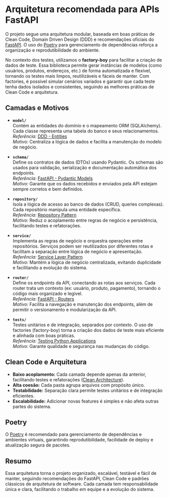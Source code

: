# Arquitetura recomendada para APIs FastAPI

O projeto segue uma arquitetura modular, baseada em boas práticas de Clean Code, Domain Driven Design (DDD) e recomendações oficiais do [FastAPI](https://fastapi.tiangolo.com/tutorial/bigger-applications/). O uso do [Poetry](https://python-poetry.org/) para gerenciamento de dependências reforça a organização e reprodutibilidade do ambiente.

No contexto dos testes, utilizamos o **factory-boy** para facilitar a criação de dados de teste. Essa biblioteca permite gerar instâncias de modelos (como usuários, produtos, endereços, etc.) de forma automatizada e flexível, tornando os testes mais limpos, reutilizáveis e fáceis de manter. Com factories, é possível simular cenários variados e garantir que cada teste tenha dados isolados e consistentes, seguindo as melhores práticas de Clean Code e arquitetura.

## Camadas e Motivos

- **`model/`**  
Contém as entidades do domínio e o mapeamento ORM (SQLAlchemy). Cada classe representa uma tabela do banco e seus relacionamentos.  
*Referência:* [DDD - Entities](https://martinfowler.com/bliki/Entity.html)  
*Motivo:* Centraliza a lógica de dados e facilita a manutenção do modelo de negócio.

- **`schema/`**  
Define os contratos de dados (DTOs) usando Pydantic. Os schemas são usados para validação, serialização e documentação automática dos endpoints.  
*Referência:* [FastAPI - Pydantic Models](https://fastapi.tiangolo.com/tutorial/body/)  
*Motivo:* Garante que os dados recebidos e enviados pela API estejam sempre corretos e bem definidos.

- **`repository/`**  
Isola a lógica de acesso ao banco de dados (CRUD, queries complexas). Cada repositório manipula uma entidade específica.  
*Referência:* [Repository Pattern](https://martinfowler.com/eaaCatalog/repository.html)  
*Motivo:* Reduz o acoplamento entre regras de negócio e persistência, facilitando testes e refatorações.

- **`service/`**  
Implementa as regras de negócio e orquestra operações entre repositórios. Serviços podem ser reutilizados por diferentes rotas e facilitam a separação entre lógica de negócio e apresentação.  
*Referência:* [Service Layer Pattern](https://martinfowler.com/eaaCatalog/serviceLayer.html)  
*Motivo:* Mantém a lógica de negócio centralizada, evitando duplicidade e facilitando a evolução do sistema.

- **`router/`**  
Define os endpoints da API, conectando as rotas aos serviços. Cada router trata um contexto (ex: usuário, produto, pagamento), tornando o código mais organizado e legível.  
*Referência:* [FastAPI - Routers](https://fastapi.tiangolo.com/tutorial/bigger-applications/#apirouter)  
*Motivo:* Facilita a navegação e manutenção dos endpoints, além de permitir o versionamento e modularização da API.

- **`tests/`**  
Testes unitários e de integração, separados por contexto. O uso de factories (factory-boy) torna a criação dos dados de teste mais eficiente e alinhada com boas práticas.  
*Referência:* [Testing Python Applications](https://docs.pytest.org/en/latest/)  
*Motivo:* Garante qualidade e segurança nas mudanças do código.

## Clean Code e Arquitetura

- **Baixo acoplamento:** Cada camada depende apenas da anterior, facilitando testes e refatorações ([Clean Architecture](https://8thlight.com/blog/uncle-bob/2012/08/13/the-clean-architecture.html)).
- **Alta coesão:** Cada pasta agrupa arquivos com propósito único.
- **Testabilidade:** Separação clara permite testes unitários e de integração eficientes.
- **Escalabilidade:** Adicionar novas features é simples e não afeta outras partes do sistema.

## Poetry

O [Poetry](https://python-poetry.org/docs/) é recomendado para gerenciamento de dependências e ambientes virtuais, garantindo reprodutibilidade, facilidade de deploy e atualização segura de pacotes.

## Resumo

Essa arquitetura torna o projeto organizado, escalável, testável e fácil de manter, seguindo recomendações do FastAPI, Clean Code e padrões clássicos de arquitetura de software. Cada camada tem responsabilidade única e clara, facilitando o trabalho em equipe e a evolução do sistema.
